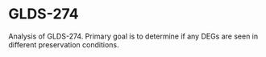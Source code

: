 # GLDS-274
Analysis of GLDS-274. Primary goal is to determine if any DEGs are seen in different preservation conditions.
